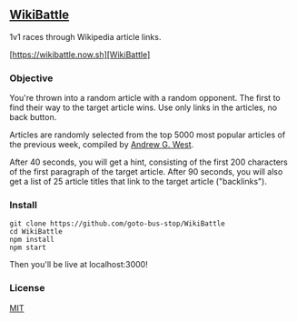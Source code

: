 [WikiBattle][]
--------------

1v1 races through Wikipedia article links.

[https://wikibattle.now.sh][WikiBattle]

### Objective

You're thrown into a random article with a random opponent. The first to find
their way to the target article wins. Use only links in the articles, no back
button.

Articles are randomly selected from the top 5000 most popular articles of the
previous week, compiled by [Andrew G. West][Top 5000 pages].

After 40 seconds, you will get a hint, consisting of the first 200 characters of
the first paragraph of the target article. After 90 seconds, you will also get a
list of 25 article titles that link to the target article ("backlinks").

### Install

    git clone https://github.com/goto-bus-stop/WikiBattle
    cd WikiBattle
    npm install
    npm start

Then you'll be live at localhost:3000!

### License

[MIT]

[WikiBattle]: https://wikibattle.now.sh
[Top 5000 pages]: https://en.wikipedia.org/wiki/Wikipedia:Top_5000_pages
[MIT]: ./LICENSE
